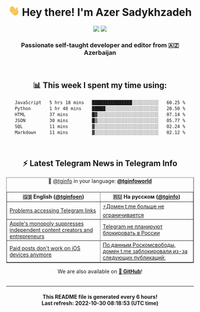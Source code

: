 <div align="center">
	<div>
		<h1>
      <img src="./assets/hi.gif" width="30px"> Hey there! I'm Azer Sadykhzadeh
    </h1>
    <img height="18" src="https://komarev.com/ghpvc/?username=sadykhzadeh&label=Views&color=2081c1&style=flat-square" />
		<a href="https://wakatime.com/@Azer"> <img height="18" src="https://wakatime.com/badge/user/f80ae27a-c328-426f-a381-bc84136e2dd6.svg" /> </a>
    <h3>
      Passionate self-taught developer and editor from 🇦🇿 Azerbaijan
    </h3>
  </div>
  <br>

<h2>📊 This week I spent my time using:</h2>

<!--START_SECTION:waka-->

```text
JavaScript   5 hrs 18 mins   ███████████████░░░░░░░░░░   60.25 %
Python       1 hr 48 mins    █████░░░░░░░░░░░░░░░░░░░░   20.50 %
HTML         37 mins         █▓░░░░░░░░░░░░░░░░░░░░░░░   07.14 %
JSON         30 mins         █▒░░░░░░░░░░░░░░░░░░░░░░░   05.77 %
SQL          11 mins         ▓░░░░░░░░░░░░░░░░░░░░░░░░   02.24 %
Markdown     11 mins         ▓░░░░░░░░░░░░░░░░░░░░░░░░   02.12 %
```

<!--END_SECTION:waka-->

<br>

<h2>⚡️ Latest Telegram News in Telegram Info</h2>
  <table border>
		<tr>
			<th width="50%">🇬🇧 English (<a href="https://t.me/tginfoen">@tginfoen</a>)</th>
			<th>🇷🇺 На русском (<a href="https://t.me/tginfo">@tginfo</a>)</th>
		</tr>
		<caption>🚩 <a href="https://t.me/tginfo">@tginfo</a> in your language: <a href="https://t.me/tginfoworld"><b>@tginfoworld</b></a><caption/>
  <tr><td><a href="https://t.me/tginfoen/1516">Problems accessing Telegram links</a></td>
    <td><a href="https://t.me/tginfo/3471">⚡️Домен t.me больше не ограничивается</a></td></tr><tr><td><a href="https://t.me/tginfoen/1515">Apple's monopoly suppresses independent content creators and entrepreneurs </a></td>
    <td><a href="https://t.me/tginfo/3470">Telegram не планируют блокировать в России</a></td></tr><tr><td><a href="https://t.me/tginfoen/1514">Paid posts don't work on iOS devices anymore</a></td>
    <td><a href="https://t.me/tginfo/3469">По данным Роскомсвободы, домен t.me заблокировали из-за следующих публикаций: </a></td></tr>
</table>
We are also available on <a href="https://github.com/tginfo"><b>🐙 GitHub</b></a>!
</div>

<br>
<hr>
<h4 align="center">This README file is generated <b>every 6 hours</b>!</br>Last refresh: <b>2022-10-30 08:18:53 (UTC time)</b></h4>
